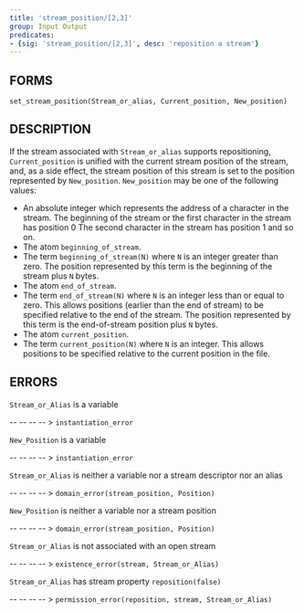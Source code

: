 ```yaml
---
title: 'stream_position/[2,3]'
group: Input Output
predicates:
- {sig: 'stream_position/[2,3]', desc: 'reposition a stream'}
---
```


## FORMS

```
set_stream_position(Stream_or_alias, Current_position, New_position)
```

## DESCRIPTION

If the stream associated with `Stream_or_alias` supports repositioning, `Current_position` is unified with the current stream position of the stream, and, as a side effect, the stream position of this stream is set to the position represented by `New_position`. `New_position` may be one of the following values:

- An absolute integer which represents the address of a character in the stream. The beginning of the stream or the first character in the stream has position 0 The second character in the stream has position 1 and so on.
- The atom `beginning_of_stream`.
- The term `beginning_of_stream(N)` where `N` is an integer greater than zero. The position represented by this term is the beginning of the stream plus `N` bytes.
- The atom `end_of_stream`.
- The term `end_of_stream(N)` where `N` is an integer less than or equal to zero. This allows positions (earlier than the end of stream) to be specified relative to the end of the stream. The position represented by this term is the end-of-stream position plus `N` bytes.
- The atom `current_position`.
- The term `current_position(N)` where `N` is an integer. This allows positions to be specified relative to the current position in the file.

## ERRORS

`Stream_or_Alias` is a variable

-- -- -- -- > `instantiation_error`

`New_Position` is a variable

-- -- -- -- > `instantiation_error`

`Stream_or_Alias` is neither a variable nor a stream descriptor nor an alias

-- -- -- -- > `domain_error(stream_position, Position)`

`New_Position` is neither a variable nor a stream position

-- -- -- -- > `domain_error(stream_position, Position)`

`Stream_or_Alias` is not associated with an open stream

-- -- -- -- > `existence_error(stream, Stream_or_Alias)`

`Stream_or_Alias` has stream property `reposition(false)`

-- -- -- -- > `permission_error(reposition, stream, Stream_or_Alias)`

